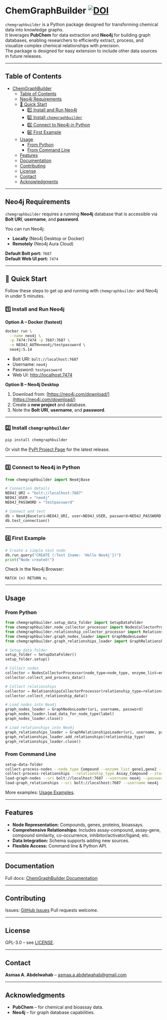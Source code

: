 # ChemGraphBuilder [![DOI](https://zenodo.org/badge/DOI/10.5281/zenodo.13148036.svg)](https://doi.org/10.5281/zenodo.13148036)

`chemgraphbuilder` is a Python package designed for transforming chemical data into knowledge graphs.  
It leverages **PubChem** for data extraction and **Neo4j** for building graph databases, enabling researchers to efficiently extract, process, and visualize complex chemical relationships with precision.  
The package is designed for easy extension to include other data sources in future releases.

---

## Table of Contents
- [ChemGraphBuilder ](#chemgraphbuilder-)
  - [Table of Contents](#table-of-contents)
  - [Neo4j Requirements](#neo4j-requirements)
  - [🚀 Quick Start](#-quick-start)
    - [1️⃣ Install and Run Neo4j](#1️⃣-install-and-run-neo4j)
    - [2️⃣ Install `chemgraphbuilder`](#2️⃣-install-chemgraphbuilder)
    - [3️⃣ Connect to Neo4j in Python](#3️⃣-connect-to-neo4j-in-python)
    - [4️⃣ First Example](#4️⃣-first-example)
  - [Usage](#usage)
    - [From Python](#from-python)
    - [From Command Line](#from-command-line)
  - [Features](#features)
  - [Documentation](#documentation)
  - [Contributing](#contributing)
  - [License](#license)
  - [Contact](#contact)
  - [Acknowledgments](#acknowledgments)

---

## Neo4j Requirements

`chemgraphbuilder` requires a running **Neo4j** database that is accessible via **Bolt URI**, **username**, and **password**.

You can run Neo4j:
- **Locally** (Neo4j Desktop or Docker)
- **Remotely** (Neo4j Aura Cloud)

**Default Bolt port:** `7687`  
**Default Web UI port:** `7474`

---

## 🚀 Quick Start

Follow these steps to get up and running with `chemgraphbuilder` and Neo4j in under 5 minutes.

### 1️⃣ Install and Run Neo4j

**Option A – Docker (fastest)**
```bash
docker run \
  --name neo4j \
  -p 7474:7474 -p 7687:7687 \
  -e NEO4J_AUTH=neo4j/testpassword \
  neo4j:5.14
````

* Bolt URI: `bolt://localhost:7687`
* Username: `neo4j`
* Password: `testpassword`
* Web UI: [http://localhost:7474](http://localhost:7474)

**Option B – Neo4j Desktop**

1. Download from: [https://neo4j.com/download/](https://neo4j.com/download/)
2. Create a **new project** and database.
3. Note the **Bolt URI**, **username**, and **password**.

---

### 2️⃣ Install `chemgraphbuilder`

```bash
pip install chemgraphbuilder
```
Or visit the [PyPI Project Page](https://pypi.org/project/chemgraphbuilder) for the latest release.

---

### 3️⃣ Connect to Neo4j in Python

```python
from chemgraphbuilder import Neo4jBase

# Connection details
NEO4J_URI = "bolt://localhost:7687"
NEO4J_USER = "neo4j"
NEO4J_PASSWORD = "testpassword"

# Connect and test
db = Neo4jBase(uri=NEO4J_URI, user=NEO4J_USER, password=NEO4J_PASSWORD)
db.test_connection()
```

---

### 4️⃣ First Example

```python
# Create a simple test node
db.run_query("CREATE (:Test {name: 'Hello Neo4j'})")
print("Node created!")
```

Check in the Neo4j Browser:

```cypher
MATCH (n) RETURN n;
```

---

## Usage

### From Python

```python
from chemgraphbuilder.setup_data_folder import SetupDataFolder
from chemgraphbuilder.node_collector_processor import NodesCollectorProcessor
from chemgraphbuilder.relationship_collector_processor import RelationshipsCollectorProcessor
from chemgraphbuilder.graph_nodes_loader import GraphNodesLoader
from chemgraphbuilder.graph_relationships_loader import GraphRelationshipsLoader

# Setup data folder
setup_folder = SetupDataFolder()
setup_folder.setup()

# Collect nodes
collector = NodesCollectorProcessor(node_type=node_type, enzyme_list=enzyme_list, start_chunk=0)
collector.collect_and_process_data()

# Collect relationships
collector = RelationshipsCollectorProcessor(relationship_type=relationship_type, start_chunk=0)
collector.collect_relationship_data()

# Load nodes into Neo4j
graph_nodes_loader = GraphNodesLoader(uri, username, password)
graph_nodes_loader.load_data_for_node_type(label)
graph_nodes_loader.close()

# Load relationships into Neo4j
graph_relationships_loader = GraphRelationshipsLoader(uri, username, password)
graph_relationships_loader.add_relationships(relationship_type)
graph_relationships_loader.close()
```

### From Command Line

```bash
setup-data-folder
collect-process-nodes --node_type Compound --enzyme_list gene1,gene2 --start_chunk 0
collect-process-relationships --relationship_type Assay_Compound --start_chunk 0
load-graph-nodes --uri bolt://localhost:7687 --username neo4j --password password --label Compound
load-graph_relationships --uri bolt://localhost:7687 --username neo4j --password password --relationship_type Assay_Gene
```

More examples: [Usage Examples](https://asmaa-a-abdelwahab.github.io/ChemGraphBuilder/1.node_collector_processor/).

---

## Features

* **Node Representation:** Compounds, genes, proteins, bioassays.
* **Comprehensive Relationships:** Includes assay-compound, assay-gene, compound similarity, co-occurrence, inhibitor/activator/ligand, etc.
* **Data Integration:** Schema supports adding new sources.
* **Flexible Access:** Command line & Python API.

---

## Documentation

Full docs: [ChemGraphBuilder Documentation](https://asmaa-a-abdelwahab.github.io/ChemGraphBuilder/)

---

## Contributing

Issues: [GitHub Issues](https://github.com/asmaa-a-abdelwahab/chemgraphbuilder/issues)
Pull requests welcome.

---

## License

GPL-3.0 – see [LICENSE](https://github.com/asmaa-a-abdelwahab/chemgraphbuilder/blob/main/LICENSE).

---

## Contact

**Asmaa A. Abdelwahab** – [asmaa.a.abdelwahab@gmail.com](mailto:asmaa.a.abdelwahab@gmail.com)

---

## Acknowledgments

* **PubChem** – for chemical and bioassay data.
* **Neo4j** – for graph database capabilities.

